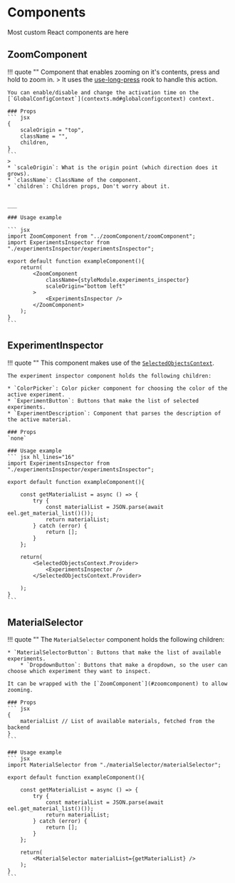 <!--
 Copyright (C) 2023 Hefestus
 
 This file is part of Bolinho.
 
 Bolinho is free software: you can redistribute it and/or modify
 it under the terms of the GNU General Public License as published by
 the Free Software Foundation, either version 3 of the License, or
 (at your option) any later version.
 
 Bolinho is distributed in the hope that it will be useful,
 but WITHOUT ANY WARRANTY; without even the implied warranty of
 MERCHANTABILITY or FITNESS FOR A PARTICULAR PURPOSE.  See the
 GNU General Public License for more details.
 
 You should have received a copy of the GNU General Public License
 along with Bolinho.  If not, see <http://www.gnu.org/licenses/>.
-->

# Components

Most custom React components are here

## ZoomComponent
!!! quote ""
    Component that enables zooming on it's contents, press and hold to zoom in.
    > It uses the [use-long-press](https://github.com/minwork/use-long-press) rook to handle this action.

    You can enable/disable and change the activation time on the [`GlobalConfigContext`](contexts.md#globalconfigcontext) context.

    ### Props 
    ``` jsx
    {
        scaleOrigin = "top",
        className = "",
        children,
    }
    ```
    > 
    * `scaleOrigin`: What is the origin point (which direction does it grows).
    * `className`: ClassName of the component.
    * `children`: Children props, Don't worry about it.


    ___

    ### Usage example

    ``` jsx
    import ZoomComponent from "../zoomComponent/zoomComponent";
    import ExperimentsInspector from "./experimentsInspector/experimentsInspector";

    export default function exampleComponent(){
        return(
            <ZoomComponent
                className={styleModule.experiments_inspector}
                scaleOrigin="bottom left"
            >
                <ExperimentsInspector />
            </ZoomComponent>
        );
    } 
    ```


<!--
## MainPage
!!! quote ""
    This is the main page component, it takes care of the data base manipulation, settings, and access to other pages of the application.

    ### `JSX`
    This is a pseudo code of the main page component layout.
    ```html title=""
    <SelectedObjectsContext.Provider>
        <div className={styleModule.content}>
            <ZoomComponent>
                <GraphComponent experimentList={selectedObjectList} />
            </ZoomComponent>
            <ZoomComponent>
                <MaterialSelector materialList={materialList} />
            </ZoomComponent>
            <ZoomComponent>
                <ExperimentsInspector />
            </ZoomComponent>
            <ZoomComponent>
                <ExtraOptions />
            </ZoomComponent>
        </div>
    </SelectedObjectsContext.Provider>
    ```


    ### Props
    It receives a `materialList` from the `app.js`
    ``` js
    {
        materialList
    }
    ```
    > 
    * `materialList`: List of materials stored on the data base.
-->

## ExperimentInspector

!!! quote ""
    This component makes use of the [`SelectedObjectsContext`](./contexts.md#selectedobjectscontext).

    The experiment inspector component holds the following children:

    * `ColorPicker`: Color picker component for choosing the color of the active experiment.
    * `ExperimentButton`: Buttons that make the list of selected experiments.
    * `ExperimentDescription`: Component that parses the description of the active material.

    ### Props
    `none`

    ### Usage example
    ``` jsx hl_lines="16"
    import ExperimentsInspector from "./experimentsInspector/experimentsInspector";

    export default function exampleComponent(){

        const getMaterialList = async () => {
            try {
                const materialList = JSON.parse(await eel.get_material_list()());
                return materialList;
            } catch (error) {
                return [];
            }
        };

        return(
            <SelectedObjectsContext.Provider>
                <ExperimentsInspector />
            </SelectedObjectsContext.Provider>

        );
    } 
    ```

## MaterialSelector

!!! quote ""
    The `MaterialSelector` component holds the following children:

    * `MaterialSelectorButton`: Buttons that make the list of available experiments.
        * `DropdownButton`: Buttons that make a dropdown, so the user can choose which experiment they want to inspect.

    It can be wrapped with the [`ZoomComponent`](#zoomcomponent) to allow zooming.

    ### Props
    ``` jsx
    {
        materialList // List of available materials, fetched from the backend
    }
    ```

    ### Usage example
    ``` jsx
    import MaterialSelector from "./materialSelector/materialSelector";

    export default function exampleComponent(){

        const getMaterialList = async () => {
            try {
                const materialList = JSON.parse(await eel.get_material_list()());
                return materialList;
            } catch (error) {
                return [];
            }
        };

        return(
            <MaterialSelector materialList={getMaterialList} />
        );
    } 
    ```

